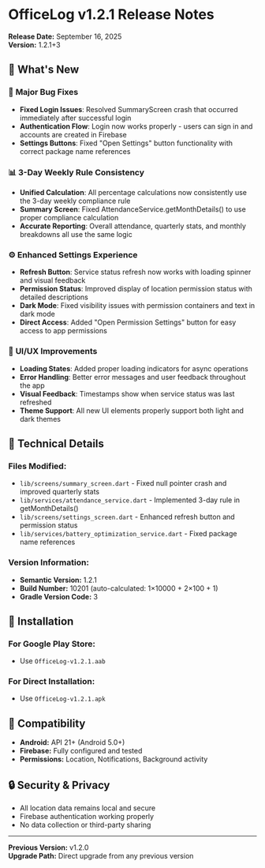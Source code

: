 # OfficeLog v1.2.1 Release Notes

**Release Date:** September 16, 2025  
**Version:** 1.2.1+3

## 🎉 What's New

### 🔧 **Major Bug Fixes**
- **Fixed Login Issues**: Resolved SummaryScreen crash that occurred immediately after successful login
- **Authentication Flow**: Login now works properly - users can sign in and accounts are created in Firebase
- **Settings Buttons**: Fixed "Open Settings" button functionality with correct package name references

### 📊 **3-Day Weekly Rule Consistency**
- **Unified Calculation**: All percentage calculations now consistently use the 3-day weekly compliance rule
- **Summary Screen**: Fixed AttendanceService.getMonthDetails() to use proper compliance calculation
- **Accurate Reporting**: Overall attendance, quarterly stats, and monthly breakdowns all use the same logic

### ⚙️ **Enhanced Settings Experience**
- **Refresh Button**: Service status refresh now works with loading spinner and visual feedback
- **Permission Status**: Improved display of location permission status with detailed descriptions
- **Dark Mode**: Fixed visibility issues with permission containers and text in dark mode
- **Direct Access**: Added "Open Permission Settings" button for easy access to app permissions

### 🎨 **UI/UX Improvements**
- **Loading States**: Added proper loading indicators for async operations
- **Error Handling**: Better error messages and user feedback throughout the app
- **Visual Feedback**: Timestamps show when service status was last refreshed
- **Theme Support**: All new UI elements properly support both light and dark themes

## 🔧 **Technical Details**

### **Files Modified:**
- `lib/screens/summary_screen.dart` - Fixed null pointer crash and improved quarterly stats
- `lib/services/attendance_service.dart` - Implemented 3-day rule in getMonthDetails()
- `lib/screens/settings_screen.dart` - Enhanced refresh button and permission status
- `lib/services/battery_optimization_service.dart` - Fixed package name references

### **Version Information:**
- **Semantic Version:** 1.2.1
- **Build Number:** 10201 (auto-calculated: 1×10000 + 2×100 + 1)
- **Gradle Version Code:** 3

## 🚀 **Installation**

### **For Google Play Store:**
- Use `OfficeLog-v1.2.1.aab`

### **For Direct Installation:**
- Use `OfficeLog-v1.2.1.apk`

## 📱 **Compatibility**
- **Android:** API 21+ (Android 5.0+)
- **Firebase:** Fully configured and tested
- **Permissions:** Location, Notifications, Background activity

## 🔒 **Security & Privacy**
- All location data remains local and secure
- Firebase authentication working properly
- No data collection or third-party sharing

---

**Previous Version:** v1.2.0  
**Upgrade Path:** Direct upgrade from any previous version
